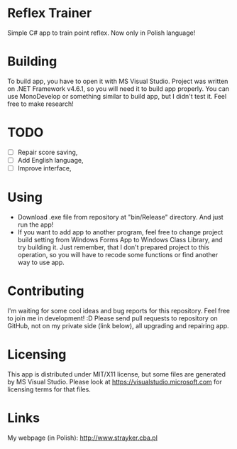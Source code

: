 # Reflex Trainer

Simple C# app to train point reflex. Now only in Polish language!

# Building

To build app, you have to open it with MS Visual Studio. Project was written on .NET Framework v4.6.1, so you will need it to build app properly. You can use MonoDevelop or something similar to build app, but I didn't test it. Feel free to make research!

# TODO

- [ ] Repair score saving,
- [ ] Add English language,
- [ ] Improve interface,

# Using

- Download .exe file from repository at "bin/Release" directory. And just run the app!
- If you want to add app to another program, feel free to change project build setting from Windows Forms App to Windows Class Library, and try building it. Just remember, that I don't prepared project to this operation, so you will have to recode some functions or find another way to use app.

# Contributing

I'm waiting for some cool ideas and bug reports for this repository. Feel free to join me in development! :D Please send pull requests to repository on GitHub, not on my private side (link below), all upgrading and repairing app.

# Licensing

This app is distributed under MIT/X11 license, but some files are generated by MS Visual Studio. Please look at https://visualstudio.microsoft.com for licensing terms for that files.

# Links

My webpage (in Polish): http://www.strayker.cba.pl
